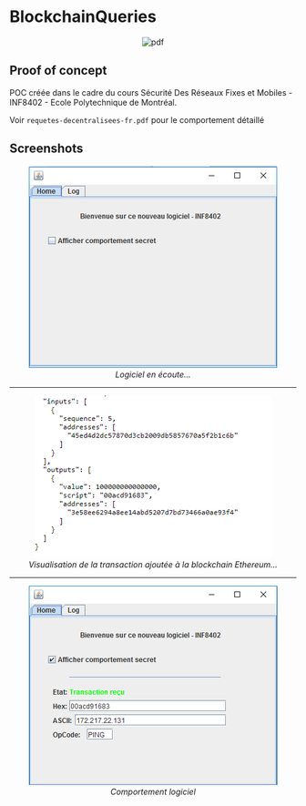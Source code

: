 # BlockchainQueries


<p align="center">
  <img src="https://image.noelshack.com/fichiers/2018/20/3/1526482664-screenshot-from-2018-05-16-16-57-06.png" alt="pdf"/> <br>
</p>

## Proof of concept 

POC créée dans le cadre du cours Sécurité Des Réseaux Fixes et Mobiles - INF8402 - Ecole  Polytechnique de Montréal.

Voir `requetes-decentralisees-fr.pdf` pour le comportement détaillé 

## Screenshots

<p align="center">
  <img src="https://raw.githubusercontent.com/Betcheg/BlockchainQueries/master/img/hidden.png" alt="Logiciel en écoute"/> <br>  <i>Logiciel en écoute...</i>
</p>
<hr>

<p align="center">
  <img src="https://raw.githubusercontent.com/Betcheg/BlockchainQueries/master/img/tx_info.png" alt="Reception d'une requête visualisée sur etherscan"/>  <br>  <i>Visualisation de la transaction ajoutée à la blockchain Ethereum...</i>
</p>
<hr>
<p align="center">
  <img src="https://raw.githubusercontent.com/Betcheg/BlockchainQueries/master/img/show.png" alt="Logiciel en écoute"/> <br>  <i>Comportement logiciel</i>
</p>


